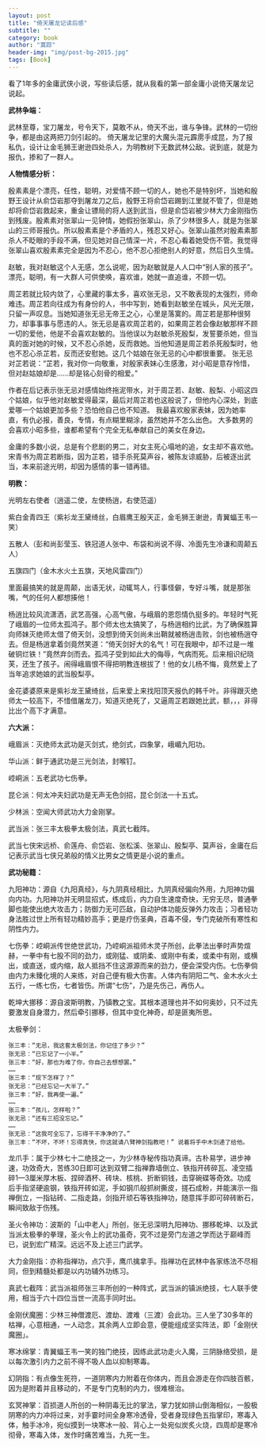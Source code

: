 ```yaml
---
layout: post
title: "倚天屠龙记读后感"
subtitle: ""
category: book
author: "寞踪"
header-img: "img/post-bg-2015.jpg"
tags: [Book]
---
```


看了1年多的金庸武侠小说，写些读后感，就从我看的第一部金庸小说倚天屠龙记说起。

**武林争端：**

武林至尊，宝刀屠龙，号令天下，莫敢不从，倚天不出，谁与争锋。武林的一切纷争，都是由这两把刀剑引起的。
倚天屠龙记里的大魔头混元霹雳手成昆，为了报私仇，设计让金毛狮王谢逊四处杀人，为明教树下无数武林公敌。说到底，就是为报仇，掺和了一群人。

**人物情感分析：**

殷素素是个漂亮，任性，聪明，对爱情不顾一切的人，她也不是特别坏，当她和殷野王设计从俞岱岩那夺到屠龙刀之后，殷野王将俞岱岩踢到江里就不管了，但是她却将俞岱岩救起来，重金让镖局的将人送到武当，但是俞岱岩被少林大力金刚指伤到残废。殷素素对张翠山一见钟情，她假扮张翠山，杀了少林很多人，就是为张翠山的三师哥报仇。所以殷素素是个矛盾的人，残忍又好心。张翠山虽然对殷素素那杀人不眨眼的手段不满，但见她对自己情深一片，不忍心看着她受伤不管。我觉得张翠山喜欢殷素素完全是因为不忍心，他不忍心拒绝别人的好意，然后日久生情。

赵敏，我对赵敏这个人无感，怎么说呢，因为赵敏就是人人口中“别人家的孩子”。漂亮，聪明，有一大群人可供使唤，喜欢谁，她就一直追谁，不顾一切。

周芷若就比较内敛了，心里藏的事太多，喜欢张无忌，又不敢表现的太强烈，师命难违。周芷若向往成为有身份的人，书中写到，她看到赵敏坐在城头，风光无限，只留一声叹息。当她知道张无忌无帝王之心，心里是落寞的。周芷若是那种很努力，却事事事与愿违的人。张无忌是喜欢周芷若的，如果周芷若会像赵敏那样不顾一切的爱他，他是不会喜欢赵敏的。当他误以为赵敏杀死殷梨，发誓要杀她，但当真的面对她的时候，又不忍心杀她，反而救她。当他知道是周芷若杀死殷梨时，他也不忍心杀芷若，反而还安慰她。这几个姑娘在张无忌的心中都很重要。
张无忌对芷若说：“芷若，我对你一向敬重，对殷家表妹心生感激，对小昭是意存怜惜，但对赵姑娘却是......却是铭心刻骨的相爱。”

作者在后记表示张无忌对感情始终拖泥带水，对于周芷若、赵敏、殷梨、小昭这四个姑娘，似乎他对赵敏爱得最深，最后对周芷若也这般说了，但他内心深处，到底爱哪一个姑娘更加多些？恐怕他自己也不知道。
我最喜欢殷家表妹，因为她率直，有仇必报，善良，专情，有点糊里糊涂，虽然她并不怎么出色。
大多数男的会喜欢小昭多些，谁都希望有个完全无私奉献自己的美女在身边。

金庸的多数小说，总是有个悲剧的男二，对女主死心塌地的追，女主却不喜欢他。宋青书为周芷若断指，因为芷若，错手杀死莫声谷，被陈友谅威胁，后被逐出武当，本来前途光明，却因为感情的事一错再错。

**明教：**

光明左右使者（逍遥二使，左使杨逍，右使范遥）

紫白金青四王（紫衫龙王黛绮丝，白眉鹰王殷天正，金毛狮王谢逊，青翼蝠王韦一笑）

五散人（彭和尚彭莹玉、铁冠道人张中、布袋和尚说不得、冷面先生冷谦和周颠五人）

五旗四门（金木水火土五旗，天地风雷四门）

里面最搞笑的就是周颠，出语无状，动辄骂人，行事怪僻，专好斗嘴，就是那张嘴，气的任何人都想揍他！

杨逍比较风流潇洒，武艺高强，心高气傲，与峨眉的恩怨情仇挺多的。年轻时气死了峨眉的一位师太孤鸿子。那个师太也太搞笑了，与杨逍相约比武，为了确保胜算向师妹灭绝师太借了倚天剑，没想到倚天剑尚未出鞘就被杨逍击败，剑也被杨逍夺去。但是杨逍拿着剑竟然笑道：“倚天剑好大的名气！可在我眼中，却不过是一堆破铜烂铁！”竟然弃剑而去。孤鸿子受到如此大的侮辱，气病而死。后来相识纪晓芙，还生了孩子。闹得峨眉恨不得把明教连根拔了！他的女儿杨不悔，竟然爱上了当年追求她娘的武当殷梨亭。

金花婆婆原来是紫衫龙王黛绮丝，后来爱上来找阳顶天报仇的韩千叶。非得跟灭绝师太一较高下，不惜借屠龙刀，知道灭绝死了，又逼周芷若跟她比武，额，，，非得比出个高下才满意。

**六大派：**

峨眉派：灭绝师太武功是灭剑式，绝剑式，四象掌，峨嵋九阳功。

华山派：鲜于通武功是三光剑法，封喉钉。

崆峒派：五老武功七伤拳。

昆仑派：何太冲夫妇武功是无声无色剑招，昆仑剑法一十五式。

少林派：空闻大师武功大力金刚掌。

武当派：张三丰太极拳太极剑法，真武七截阵。

武当七侠宋远桥、俞莲舟、俞岱岩、张松溪、张翠山、殷梨亭、莫声谷，金庸在后记表示武当七侠兄弟般的情义比男女之情更是小说的重点。

**武功秘籍：**

九阳神功：源自《九阳真经》，与九阴真经相比，九阴真经偏向外用，九阳神功偏向内功。九阳神功并无明显招式，练成后，内力自生速度奇快，无穷无尽，普通拳脚也能使出绝大攻击力；防御力无可匹敌，自动护体功能反弹外力攻击；习者轻功身法胜过世上所有轻功精妙高手；更是疗伤圣典，百毒不侵，专门克破所有寒性和阴性内力。

七伤拳：崆峒派传世绝世武功，乃崆峒派祖师木灵子所创，此拳法出拳时声势煊赫，一拳中有七股不同的劲力，或刚猛、或阴柔、或刚中有柔，或柔中有刚，或横出，或直送，或内缩，敌人抵挡不住这源源而来的劲力，便会深受内伤。七伤拳倘由内力未臻化境的人来练，对自己便有极大伤害。人体内有阴阳二气、金木水火土五行，一练七伤，七者皆伤。所谓“七伤”，乃是先伤己，再伤人。

乾坤大挪移：源自波斯明教，乃镇教之宝。其根本道理也并不如何奥妙，只不过先要激发自身潜力，然后牵引挪移，但其中变化神奇，却是匪夷所思。

太极拳剑：

    张三丰：“无忌，我这套太极剑法，你记住了多少？”
    张无忌：“已忘记了一小半。”
    张三丰：“好，那也为难了你，你自己去想想罢。”
    ……
    张三丰：“现下怎样了？”
    张无忌：“已经忘记一大半了。”
    张三丰：“好，我再使一遍。”
    ……
    张三丰：“孩儿，怎样啦？”
    张无忌：“还有三招没忘记。”
    ……
    张无忌：“这我可全忘了，忘得干干净净的了。”
    张三丰：“不坏，不坏！忘得真快，你这就请八臂神剑指教吧！” 说着将手中木剑递了给他。

龙爪手：属于少林七十二绝技之一，为少林寺秘传指功真谛。古朴易学，进步神速，功效奇大，苦练30日即可达到双臂二指禅靠墙倒立、铁指开砖碎瓦、凌空插碎1—3厘米厚木板、捏碎酒杯、砖块、核桃、折断铜钱，击穿碗碟等奇效。功成后手指坚硬逾钢，铁指开砖如泥，手如钢爪般抓树撕皮，搓石成粉，并能演示一指禅倒立，一指钻砖、二指走路，剑指开顽石等铁指神功，随意挥手即可碎砖断石，瞬间致敌于伤残。

圣火令神功：波斯的「山中老人」所创，张无忌深明九阳神功、挪移乾坤、以及武当派太极拳的拳理，圣火令上的武功虽奇，究不过是旁门左道之学而达于巅峰而已，说到宏广精深。远远不及上述三门武学。

大力金刚指：亦称指禅功，点穴手，鹰爪擒拿手。指禅功在武林中各家练法不尽相同，但到精髓处都是以内功辅外功练习。

真武七截阵：武当派祖师张三丰所创的一种阵式，武当派的镇派绝技，七人联手使用，相当于六十四位当世一流高手同时出。

金刚伏魔圈：少林三神僧渡厄、渡劫、渡难（三渡）会此功。三人坐了30多年的枯禅，心意相通，一人动念，其余两人立即会意，便能组成坚实阵法，即「金刚伏魔圈」。

寒冰绵掌：青翼蝠王韦一笑的独门绝技，因练此武功走火入魔，三阴脉络受损，是以每次激引内力之前不得不吸人血以抑制寒毒。

幻阴指：有点像生死符，一道阴寒内力附着在你体内，而且会游走在你四肢百骸，因为是附着并且移动的，不是专门克制的内力，很难根治。

玄冥神掌：百损道人所创的一种阴毒无比的掌法，掌力犹如排山倒海相似，一股极阴寒的内力冲将过来，对手霎时间全身寒冷透骨，受者身现绿色五指掌印，寒毒入体，触手冰冷，宛似摸到一块寒冰一般、背心上一处宛似炭炙火烧，四周却是寒冷彻骨，寒毒入体，发作时痛苦难当，九死一生。